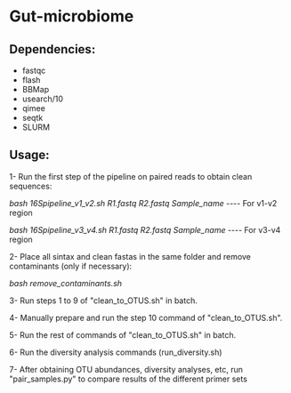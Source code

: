 # Gut-microbiome



## Dependencies:

- fastqc
- flash
- BBMap
- usearch/10
- qimee
- seqtk
- SLURM




## Usage:

1- Run the first step of the pipeline on paired reads to obtain clean sequences:

*bash 16Spipeline_v1_v2.sh R1.fastq R2.fastq Sample_name*  ---- For v1-v2 region

*bash 16Spipeline_v3_v4.sh R1.fastq R2.fastq Sample_name*   ---- For v3-v4 region

2- Place all sintax and clean fastas in the same folder and remove contaminants (only if necessary):

*bash remove_contaminants.sh*

3- Run steps 1 to 9 of "clean_to_OTUS.sh" in batch.

4- Manually prepare and run the step 10 command of  "clean_to_OTUS.sh".

5- Run the rest of commands of "clean_to_OTUS.sh" in batch.

6- Run the diversity analysis commands (run_diversity.sh)

7- After obtaining OTU abundances, diversity analyses, etc, run "pair_samples.py" to compare results of the different primer sets

